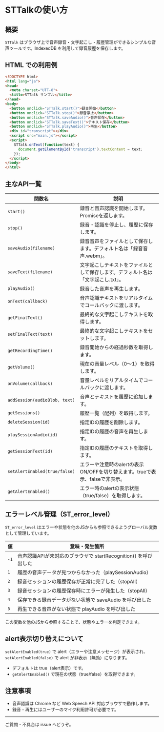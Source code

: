 # STTalkの使い方

## 概要
`STTalk` はブラウザ上で音声録音・文字起こし・履歴管理ができるシンプルな音声ツールです。IndexedDB を利用して録音履歴を保存します。

## HTML での利用例

```html
<!DOCTYPE html>
<html lang="ja">
<head>
  <meta charset="UTF-8">
  <title>STTalk サンプル</title>
</head>
<body>
  <button onclick="STTalk.start()">録音開始</button>
  <button onclick="STTalk.stop()">録音停止</button>
  <button onclick="STTalk.saveAudio()">音声保存</button>
  <button onclick="STTalk.saveText()">テキスト保存</button>
  <button onclick="STTalk.playAudio()">再生</button>
  <div id="transcript"></div>
  <script src="main.js"></script>
  <script>
    STTalk.onText(function(text) {
      document.getElementById('transcript').textContent = text;
    });
  </script>
</body>
</html>
```

## 主なAPI一覧

| 関数名 | 説明 |
| --- | --- |
| `start()` | 録音と音声認識を開始します。Promiseを返します。|
| `stop()` | 録音・認識を停止し、履歴に保存します。|
| `saveAudio(filename)` | 録音音声をファイルとして保存します。デフォルト名は「録音音声.webm」。|
| `saveText(filename)` | 文字起こしテキストをファイルとして保存します。デフォルト名は「文字起こし.txt」。|
| `playAudio()` | 録音した音声を再生します。|
| `onText(callback)` | 音声認識テキストをリアルタイムでコールバックに渡します。|
| `getFinalText()` | 最終的な文字起こしテキストを取得します。|
| `setFinalText(text)` | 最終的な文字起こしテキストをセットします。|
| `getRecordingTime()` | 録音開始からの経過秒数を取得します。|
| `getVolume()` | 現在の音量レベル（0〜1）を取得します。|
| `onVolume(callback)` | 音量レベルをリアルタイムでコールバックに渡します。|
| `addSession(audioBlob, text)` | 音声とテキストを履歴に追加します。|
| `getSessions()` | 履歴一覧（配列）を取得します。|
| `deleteSession(id)` | 指定IDの履歴を削除します。|
| `playSessionAudio(id)` | 指定IDの履歴の音声を再生します。|
| `getSessionText(id)` | 指定IDの履歴のテキストを取得します。|
| `setAlertEnabled(true/false)` | エラーや注意時のalertの表示ON/OFFを切り替えます。trueで表示、falseで非表示。|
| `getAlertEnabled()` | エラー時のalertの表示状態（true/false）を取得します。|

## エラーレベル管理（ST_error_level）

`ST_error_level` はエラーや状態を他のJSからも参照できるようグローバル変数として管理しています。

| 値 | 意味・発生箇所 |
| --- | --- |
| `-1` | 音声認識APIが未対応のブラウザで startRecognition() を呼び出した |
| `1` | 履歴の音声データが見つからなかった（playSessionAudio）|
| `2` | 録音セッションの履歴保存が正常に完了した（stopAll）|
| `3` | 録音セッションの履歴保存時にエラーが発生した（stopAll）|
| `4` | 保存できる録音データがない状態で saveAudio を呼び出した |
| `5` | 再生できる音声がない状態で playAudio を呼び出した |

この変数を他のJSから参照することで、状態やエラーを判定できます。

## alert表示切り替えについて

`setAlertEnabled(true)` で alert（エラーや注意メッセージ）が表示され、`setAlertEnabled(false)` で alert が非表示（無効）になります。

- デフォルトは true（alert表示）です。
- `getAlertEnabled()` で現在の状態（true/false）を取得できます。

## 注意事項
- 音声認識は Chrome など Web Speech API 対応ブラウザで動作します。
- 録音・再生にはユーザーのマイク利用許可が必要です。

---

ご質問・不具合は issue へどうぞ。
